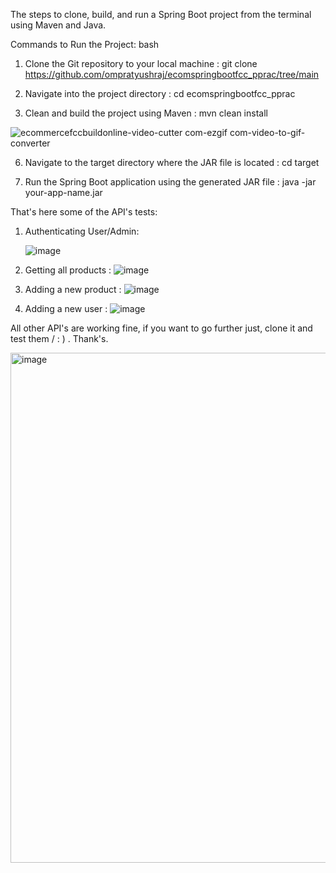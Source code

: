 The steps to clone, build, and run a Spring Boot project from the terminal using Maven and Java.

Commands to Run the Project:
bash

1. Clone the Git repository to your local machine : 
git clone https://github.com/ompratyushraj/ecomspringbootfcc_pprac/tree/main

2. Navigate into the project directory :
cd ecomspringbootfcc_pprac

4. Clean and build the project using Maven :
mvn clean install

![ecommercefccbuildonline-video-cutter com-ezgif com-video-to-gif-converter](https://github.com/user-attachments/assets/61decc20-3a65-4e38-8138-00c77ff16991)

6. Navigate to the target directory where the JAR file is located : 
cd target


7. Run the Spring Boot application using the generated JAR file :  java -jar your-app-name.jar

That's here some of the API's tests: 
1. Authenticating User/Admin:
   
   ![image](https://github.com/user-attachments/assets/b55d6363-cce6-4e79-b850-45cf9ac09f42)
 
3. Getting all products :
   ![image](https://github.com/user-attachments/assets/a34c803f-0a12-4790-b90e-ab6ba9b3452e)
   
4. Adding a new product :
   ![image](https://github.com/user-attachments/assets/93205dfd-f8ff-450f-9fbc-1e398d9c15a3)
   
5. Adding a new user :
   ![image](https://github.com/user-attachments/assets/4a709cf3-433f-4f9a-8ac7-f488113c7595)

All other API's are working fine, if you want to go further just, clone it and test them / : ) .
Thank's.

<img width="1497" height="816" alt="image" src="https://github.com/user-attachments/assets/089a9459-26b1-49ce-be70-a610b4bc0a26" />


   

   
